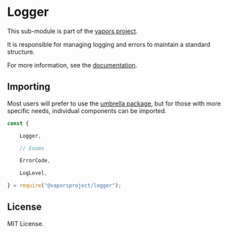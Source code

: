 Logger
======

This sub-module is part of the [vapors project](https://github.com/vaporsjs/vapors.js).

It is responsible for managing logging and errors to maintain a standard
structure.

For more information, see the [documentation](https://docs.vapors.io/v5/api/utils/logger/).

Importing
---------

Most users will prefer to use the [umbrella package](https://www.npmjs.com/package/vapors),
but for those with more specific needs, individual components can be imported.

```javascript
const {

    Logger,

    // Enums

    ErrorCode,

    LogLevel,

} = require("@vaporsproject/logger");
```


License
-------

MIT License.
